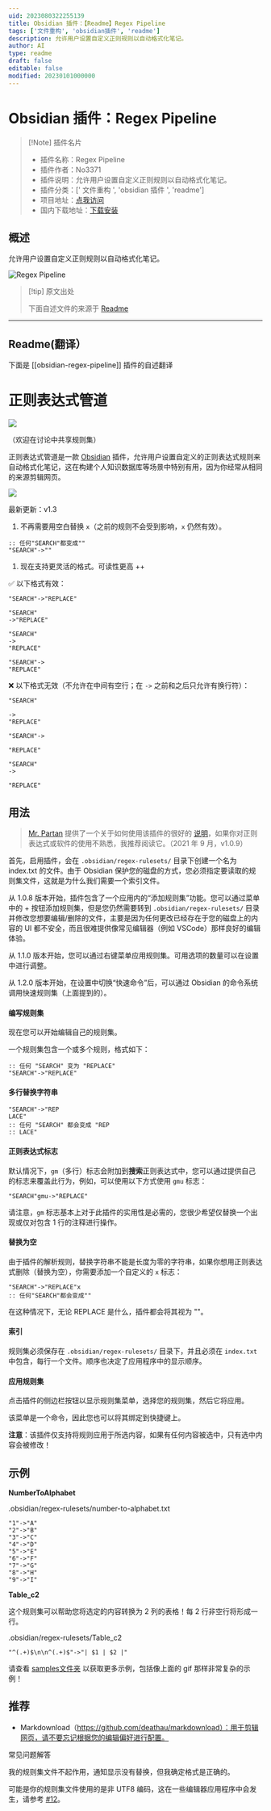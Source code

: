 ```yaml
---
uid: 2023080322255139
title: Obsidian 插件：【Readme】Regex Pipeline
tags: ['文件重构', 'obsidian插件', 'readme']
description: 允许用户设置自定义正则规则以自动格式化笔记。
author: AI
type: readme
draft: false
editable: false
modified: 20230101000000
---
```


# Obsidian 插件：Regex Pipeline

> [!Note] 插件名片
> - 插件名称：Regex Pipeline
> - 插件作者：No3371
> - 插件说明：允许用户设置自定义正则规则以自动格式化笔记。
> - 插件分类：[' 文件重构 ', 'obsidian 插件 ', 'readme']
> - 项目地址：[点我访问](https://github.com/No3371/obsidian-regex-pipeline)
> - 国内下载地址：[下载安装](https://pkmer.cn/products/plugin/pluginMarket/?obsidian-regex-pipeline)

## 概述

允许用户设置自定义正则规则以自动格式化笔记。

![Regex Pipeline](https://cdn.pkmer.cn/covers/obsidian-regex-pipeline_new.gif!pkmer)

> [!tip] 原文出处
>
>下面自述文件的来源于 [Readme](https://ghproxy.net/https://raw.githubusercontent.com/No3371/obsidian-regex-pipeline/master/README.md)
>

---

## Readme(翻译）

下面是 [[obsidian-regex-pipeline]] 插件的自述翻译

# 正则表达式管道

![](https://img.shields.io/github/downloads/no3371/obsidian-regex-pipeline/total?style=plastic)

（欢迎在讨论中共享规则集）

正则表达式管道是一款 [Obsidian](https://obsidian.md/) 插件，允许用户设置自定义的正则表达式规则来自动格式化笔记，这在构建个人知识数据库等场景中特别有用，因为你经常从相同的来源剪辑网页。

![](https://raw.githubusercontent.com/No3371/obsidian-regex-pipeline/master/assets/regex-pipeline-newmenu.gif)

最新更新：v1.3

1. 不再需要用空白替换 `x`（之前的规则不会受到影响，`x` 仍然有效）。

```
:: 任何"SEARCH"都变成""
"SEARCH"->""
```

1. 现在支持更灵活的格式。可读性更高 ++

✅ 以下格式有效：

```
"SEARCH"->"REPLACE"
```

```
"SEARCH"
->"REPLACE"
```

```
"SEARCH"
->
"REPLACE"
```

```
"SEARCH"->
"REPLACE"
```

❌ 以下格式无效（不允许在中间有空行；在 `->` 之前和之后只允许有换行符）：

```
"SEARCH"

->
"REPLACE"
```

```
"SEARCH"->

"REPLACE"
```

```
"SEARCH"
->

"REPLACE"
```

## 用法

> [Mr. Partan](www.lpartan.com) 提供了一个关于如何使用该插件的很好的 [说明](https://gist.github.com/No3371/f1750b178376f0659df6650ccaf57c12)，如果你对正则表达式或软件的使用不熟悉，我推荐阅读它。（2021 年 9 月，v1.0.9）

首先，启用插件，会在 `.obsidian/regex-rulesets/` 目录下创建一个名为 index.txt 的文件。由于 Obsidian 保护您的磁盘的方式，您必须指定要读取的规则集文件，这就是为什么我们需要一个索引文件。

从 1.0.8 版本开始，插件包含了一个应用内的“添加规则集”功能。您可以通过菜单中的 + 按钮添加规则集，但是您仍然需要转到 `.obsidian/regex-rulesets/` 目录并修改您想要编辑/删除的文件，主要是因为任何更改已经存在于您的磁盘上的内容的 UI 都不安全，而且很难提供像常见编辑器（例如 VSCode）那样良好的编辑体验。

从 1.1.0 版本开始，您可以通过右键菜单应用规则集。可用选项的数量可以在设置中进行调整。

从 1.2.0 版本开始，在设置中切换“快速命令”后，可以通过 Obsidian 的命令系统调用快速规则集（上面提到的）。

#### 编写规则集

现在您可以开始编辑自己的规则集。

一个规则集包含一个或多个规则，格式如下：

```
:: 任何 "SEARCH" 变为 "REPLACE"
"SEARCH"->"REPLACE"
```

#### 多行替换字符串

```
"SEARCH"->"REP
LACE"
:: 任何 "SEARCH" 都会变成 "REP
:: LACE"
```

#### 正则表达式标志

默认情况下，`gm`（多行）标志会附加到**搜索**正则表达式中，您可以通过提供自己的标志来覆盖此行为，例如，可以使用以下方式使用 `gmu` 标志：

```
"SEARCH"gmu->"REPLACE"
```

请注意，`gm` 标志基本上对于此插件的实用性是必需的，您很少希望仅替换一个出现或仅对包含 1 行的注释进行操作。

#### 替换为空

由于插件的解析规则，替换字符串不能是长度为零的字符串，如果你想用正则表达式删除（替换为空），你需要添加一个自定义的 `x` 标志：

```
"SEARCH"->"REPLACE"x
:: 任何"SEARCH"都会变成""
```

在这种情况下，无论 REPLACE 是什么，插件都会将其视为 ""。

#### 索引

规则集必须保存在 `.obsidian/regex-rulesets/` 目录下，并且必须在 `index.txt` 中包含，每行一个文件。顺序也决定了应用程序中的显示顺序。

#### 应用规则集

点击插件的侧边栏按钮以显示规则集菜单，选择您的规则集，然后它将应用。

该菜单是一个命令，因此您也可以将其绑定到快捷键上。

**注意**：该插件仅支持将规则应用于所选内容，如果有任何内容被选中，只有选中内容会被修改！

## 示例

**NumberToAlphabet**

.obsidian/regex-rulesets/number-to-alphabet.txt

```
"1"->"A"
"2"->"B"
"3"->"C"
"4"->"D"
"5"->"E"
"6"->"F"
"7"->"G"
"8"->"H"
"9"->"I"
```

**Table_c2**

这个规则集可以帮助您将选定的内容转换为 2 列的表格！每 2 行非空行将形成一行。

.obsidian/regex-rulesets/Table_c2

```
"^(.+)$\n\n^(.+)$"->"| $1 | $2 |"
```

请查看 [samples文件夹](https://github.com/No3371/obsidian-regex-pipeline/tree/master/samples) 以获取更多示例，包括像上面的 gif 那样非常复杂的示例！

## 推荐

- Markdownload（<https://github.com/deathau/markdownload）：用于剪辑网页，请不要忘记根据您的编辑偏好进行配置。>

常见问题解答

我的规则集文件不起作用，通知显示没有替换，但我确定格式是正确的。

可能是你的规则集文件使用的是非 UTF8 编码，这在一些编辑器应用程序中会发生，请参考 [#12](https://github.com/No3371/obsidian-regex-pipeline/issues/12)。
